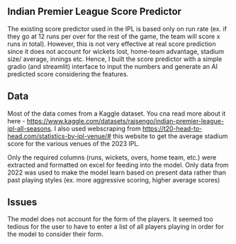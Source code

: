 ## Indian Premier League Score Predictor

The existing score predictor used in the IPL is based only on run rate (ex. if they go at 12 runs per over for the rest of the game, the team will score x runs in total). However, this is not very effective at real score prediction since it does not account for wickets lost, home-team advantage, stadium size/ average, innings etc. Hence, I built the score predictor with a simple gradio (and streamlit) interface to input the numbers and generate an AI predicted score considering the features.

## Data

Most of the data comes from a Kaggle dataset. You cna read more about it here - https://www.kaggle.com/datasets/rajsengo/indian-premier-league-ipl-all-seasons.
I also used webscraping from https://t20-head-to-head.com/statistics-by-ipl-venue/# this website to get the average stadium score for the various venues of the 2023 IPL.

Only the required columns (runs, wickets, overs, home team, etc.) were extracted and formatted on excel for feeding into the model. Only data from 2022 was used to make the model learn based on present data rather than past playing styles (ex. more aggressive scoring, higher average scores)

## Issues

The model does not account for the form of the players. It seemed too tedious for the user to have to enter a list of all players playing in order for the model to consider their form.
